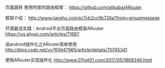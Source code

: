 

页面跳转 使用阿里的路由框架：
https://github.com/alibaba/ARouter

框架介绍：
http://www.jianshu.com/p/7cb2cc9b726a?from=groupmessage

开源最佳实践：Android平台页面路由框架ARouter
https://yq.aliyun.com/articles/71687

谈android组件化之ARouter简单使用
http://blog.csdn.net/vv765947965/article/details/70745341

使用ARouter实现组件化
http://www.07net01.com/2017/05/1869346.html

